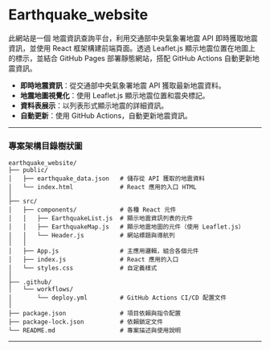 # Earthquake_website

此網站是一個 地震資訊查詢平台，利用交通部中央氣象署地震 API 即時獲取地震資訊，並使用 React 框架構建前端頁面。透過 Leaflet.js 顯示地震位置在地圖上的標示，並結合 GitHub Pages 部署靜態網站，搭配 GitHub Actions 自動更新地震資訊。

- **即時地震資訊**：從交通部中央氣象署地震 API 獲取最新地震資料。
- **地震地圖視覺化**：使用 Leaflet.js 顯示地震位置和震央標記。
- **資料表展示**：以列表形式顯示地震的詳細資訊。
- **自動更新**：使用 GitHub Actions，自動更新地震資訊。

---

### 專案架構目錄樹狀圖

```
earthquake_website/
├── public/
│   ├── earthquake_data.json   # 儲存從 API 獲取的地震資料
│   └── index.html             # React 應用的入口 HTML
│
├── src/
│   ├── components/            # 各種 React 元件
│   │   ├── EarthquakeList.js  # 顯示地震資訊列表的元件
│   │   ├── EarthquakeMap.js   # 顯示地震地圖的元件（使用 Leaflet.js）
│   │   └── Header.js          # 網站標題與導航列
│   │
│   ├── App.js                 # 主應用邏輯，組合各個元件
│   ├── index.js               # React 應用的入口
│   └── styles.css             # 自定義樣式
│
├── .github/
│   └── workflows/
│       └── deploy.yml         # GitHub Actions CI/CD 配置文件
│
├── package.json               # 項目依賴與指令配置
├── package-lock.json          # 依賴鎖定文件
└── README.md                  # 專案描述與使用說明
```

---

